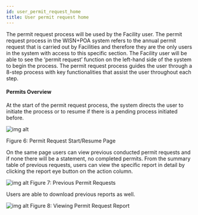 ```yaml
---
id: user_permit_request_home
title: User permit request home
---
```


The permit request process will be used by the Facility user. The permit request process in the WISN+POA system refers to the annual permit request that is carried out by Facilities and therefore they are the only users in the system with access to this specific section. The Facility user will be able to see the ‘permit request’ function on the left-hand side of the system to begin the process. The permit request process guides the user through a 8-step process with key functionalities that assist the user throughout each step.


#### Permits Overview
At the start of the permit request process, the system directs the user to initiate the process or to resume if there is a pending process initiated before. 

![img alt](/img/permit_home.png)

  Figure 6: Permit Request Start/Resume Page

On the same page users can view previous conducted permit requests and if none there will be a statement, no completed permits. From the summary table of previous requests, users can view the specific report in detail by clicking the report eye button on the action column.

![img alt](/img/permit_home2.png)
    Figure 7: Previous Permit Requests

Users are able to download previous reports as well.

![img alt](/img/permit_home3.png)
    Figure 8: Viewing Permit Request Report
